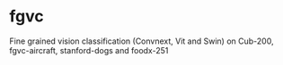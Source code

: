# fgvc
Fine grained vision classification (Convnext, Vit and Swin) on Cub-200, fgvc-aircraft, stanford-dogs and foodx-251
